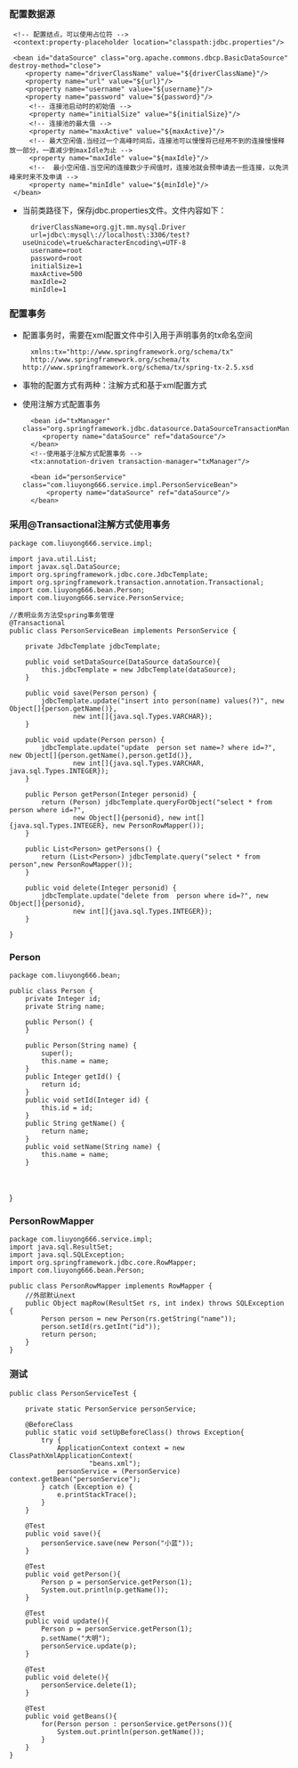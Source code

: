 ### 配置数据源


 	 <!-- 配置结点，可以使用占位符 -->
	 <context:property-placeholder location="classpath:jdbc.properties"/>
	 
	 <bean id="dataSource" class="org.apache.commons.dbcp.BasicDataSource" destroy-method="close">
	    <property name="driverClassName" value="${driverClassName}"/>
	    <property name="url" value="${url}"/>
	    <property name="username" value="${username}"/>
	    <property name="password" value="${password}"/>
	     <!-- 连接池启动时的初始值 -->
		 <property name="initialSize" value="${initialSize}"/>
		 <!-- 连接池的最大值 -->
		 <property name="maxActive" value="${maxActive}"/>
		 <!-- 最大空闲值.当经过一个高峰时间后，连接池可以慢慢将已经用不到的连接慢慢释放一部分，一直减少到maxIdle为止 -->
		 <property name="maxIdle" value="${maxIdle}"/>
		 <!--  最小空闲值.当空闲的连接数少于阀值时，连接池就会预申请去一些连接，以免洪峰来时来不及申请 -->
		 <property name="minIdle" value="${minIdle}"/>
	 </bean>

- 当前类路径下，保存jdbc.properties文件。文件内容如下：

		driverClassName=org.gjt.mm.mysql.Driver
		url=jdbc\:mysql\://localhost\:3306/test?useUnicode\=true&characterEncoding\=UTF-8
		username=root
		password=root
		initialSize=1
		maxActive=500
		maxIdle=2
		minIdle=1

### 配置事务

- 配置事务时，需要在xml配置文件中引入用于声明事务的tx命名空间

		xmlns:tx="http://www.springframework.org/schema/tx"
		http://www.springframework.org/schema/tx http://www.springframework.org/schema/tx/spring-tx-2.5.xsd

- 事物的配置方式有两种：注解方式和基于xml配置方式


- 使用注解方式配置事务

		<bean id="txManager" class="org.springframework.jdbc.datasource.DataSourceTransactionManager">
	  	   <property name="dataSource" ref="dataSource"/>
	    </bean>
		<!--使用基于注解方式配置事务 -->  
		<tx:annotation-driven transaction-manager="txManager"/>
		
		<bean id="personService" class="com.liuyong666.service.impl.PersonServiceBean">
			<property name="dataSource" ref="dataSource"/>
		</bean>

### 采用@Transactional注解方式使用事务

	package com.liuyong666.service.impl;
	
	import java.util.List;
	import javax.sql.DataSource;
	import org.springframework.jdbc.core.JdbcTemplate;
	import org.springframework.transaction.annotation.Transactional;
	import com.liuyong666.bean.Person;
	import com.liuyong666.service.PersonService;
	
	//表明业务方法受spring事务管理
	@Transactional
	public class PersonServiceBean implements PersonService {
		
		private JdbcTemplate jdbcTemplate;
		
		public void setDataSource(DataSource dataSource){
			this.jdbcTemplate = new JdbcTemplate(dataSource);
		}
	
		public void save(Person person) {
			jdbcTemplate.update("insert into person(name) values(?)", new Object[]{person.getName()}, 
					new int[]{java.sql.Types.VARCHAR});
		}
	
		public void update(Person person) {
			jdbcTemplate.update("update  person set name=? where id=?", new Object[]{person.getName(),person.getId()}, 
					new int[]{java.sql.Types.VARCHAR, java.sql.Types.INTEGER});
		}
	
		public Person getPerson(Integer personid) {
			return (Person) jdbcTemplate.queryForObject("select * from person where id=?", 
					new Object[]{personid}, new int[]{java.sql.Types.INTEGER}, new PersonRowMapper());
		}
	
		public List<Person> getPersons() {
			return (List<Person>) jdbcTemplate.query("select * from person",new PersonRowMapper());
		}
	
		public void delete(Integer personid) {
			jdbcTemplate.update("delete from  person where id=?", new Object[]{personid}, 
					new int[]{java.sql.Types.INTEGER});
		}
	
	}

### Person

	package com.liuyong666.bean;
	
	public class Person {
		private Integer id;
		private String name;
		
		public Person() {
		}
		
		public Person(String name) {
			super();
			this.name = name;
		}
		public Integer getId() {
			return id;
		}
		public void setId(Integer id) {
			this.id = id;
		}
		public String getName() {
			return name;
		}
		public void setName(String name) {
			this.name = name;
		}


​		
​	
	}

### PersonRowMapper

	package com.liuyong666.service.impl;
	import java.sql.ResultSet;
	import java.sql.SQLException;
	import org.springframework.jdbc.core.RowMapper;
	import com.liuyong666.bean.Person;
	
	public class PersonRowMapper implements RowMapper {
		//外部默认next
		public Object mapRow(ResultSet rs, int index) throws SQLException {
			Person person = new Person(rs.getString("name"));
			person.setId(rs.getInt("id"));
			return person;
		}
	} 

### 测试

	public class PersonServiceTest {
		
		private static PersonService personService;
		
		@BeforeClass
		public static void setUpBeforeClass() throws Exception{
			try {
				ApplicationContext context = new ClassPathXmlApplicationContext(
						"beans.xml");
				personService = (PersonService) context.getBean("personService");
			} catch (Exception e) {
				e.printStackTrace();
			}
		}
		
		@Test
		public void save(){
			personService.save(new Person("小蓝"));
		}
		
		@Test
		public void getPerson(){
			Person p = personService.getPerson(1);
			System.out.println(p.getName());
		}
		
		@Test
		public void update(){
			Person p = personService.getPerson(1);
			p.setName("大明");
			personService.update(p);
		}
		
		@Test
		public void delete(){
			personService.delete(1);
		}
		
		@Test
		public void getBeans(){
			for(Person person : personService.getPersons()){
				System.out.println(person.getName());
			}
		}
	}



